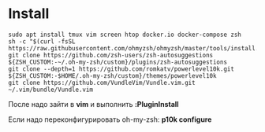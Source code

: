 # Install

	sudo apt install tmux vim screen htop docker.io docker-compose zsh
	sh -c "$(curl -fsSL https://raw.githubusercontent.com/ohmyzsh/ohmyzsh/master/tools/install.sh)"
	git clone https://github.com/zsh-users/zsh-autosuggestions ${ZSH_CUSTOM:-~/.oh-my-zsh/custom}/plugins/zsh-autosuggestions
	git clone --depth=1 https://github.com/romkatv/powerlevel10k.git ${ZSH_CUSTOM:-$HOME/.oh-my-zsh/custom}/themes/powerlevel10k
	git clone https://github.com/VundleVim/Vundle.vim.git ~/.vim/bundle/Vundle.vim
После надо зайти в **vim** и выполнить **:PluginInstall**


Если надо переконфигурировать oh-my-zsh: **p10k configure**
